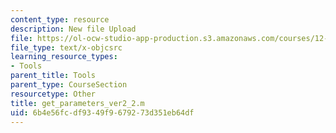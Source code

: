 ```yaml
---
content_type: resource
description: New file Upload
file: https://ol-ocw-studio-app-production.s3.amazonaws.com/courses/12-811-tropical-meteorology-spring-2011/6b4e56fcdf9349f9679273d351eb64df_get_parameters_ver2_2.m
file_type: text/x-objcsrc
learning_resource_types:
- Tools
parent_title: Tools
parent_type: CourseSection
resourcetype: Other
title: get_parameters_ver2_2.m
uid: 6b4e56fc-df93-49f9-6792-73d351eb64df
---
```

